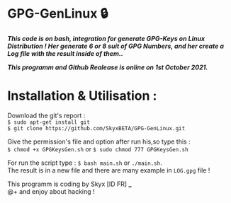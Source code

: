 # GPG-GenLinux 🔒

<h5><i>This code is on bash, integration for generate GPG-Keys on Linux Distribution !
Her generate 6 or 8 suit of GPG Numbers, and her create a Log file with the result inside of them..

This programm and Github Realease is online on 1st October 2021.</i><h5>

  <h1>Installation & Utilisation :</h1>

Download the git's report :<br>
  ```$ sudo apt-get install git```<br>
  ```$ git clone https://github.com/SkyxBETA/GPG-GenLinux.git```
  
Give the permission's file and option after run his,so type this :<br>
```$ chmod +x GPGKeysGen.sh``` or ```$ sudo chmod 777 GPGKeysGen.sh```
  
For run the script type : ```$ bash main.sh``` or ```./main.sh```.<br>
The result is in a new file and there are many example in ```LOG.gpg``` file !
  
This programm is coding by Skyx [ID FR] **_**<br>
@+ and enjoy about hacking !
